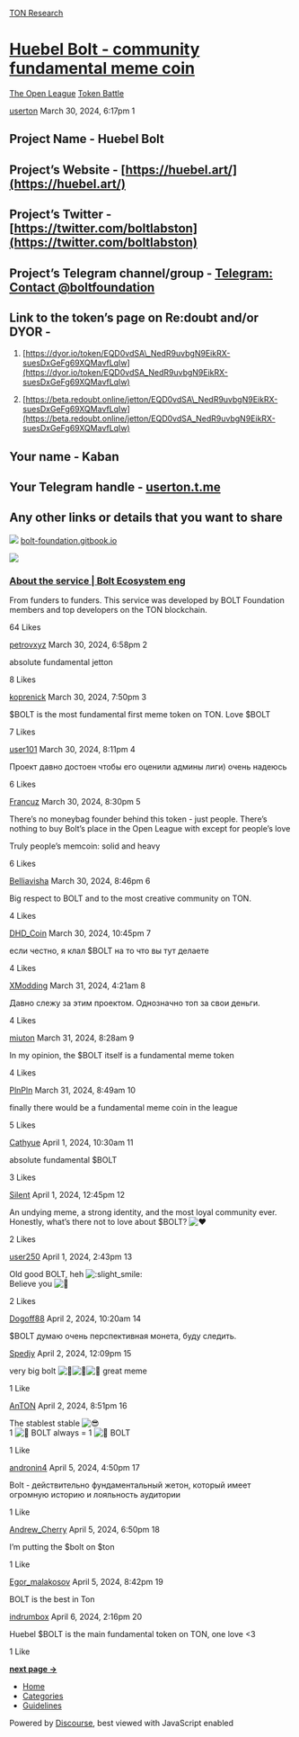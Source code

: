 [TON Research](/)

# [Huebel Bolt - community fundamental meme coin](/t/huebel-bolt-community-fundamental-meme-coin/1702)

[The Open League](/c/the-open-league/token-leaderboard/57)  [Token Battle](/c/the-open-league/token-leaderboard/57) 

    

[userton](https://tonresear.ch/u/userton)   March 30, 2024, 6:17pm  1

## [](#project-name-huebel-bolt-1)Project Name - Huebel Bolt

## [](#projects-website-httpshuebelart-2)Project’s Website - [https://huebel.art/](https://huebel.art/)

## [](#projects-twitter-httpstwittercomboltlabston-3)Project’s Twitter - [https://twitter.com/boltlabston](https://twitter.com/boltlabston)

## [](#projects-telegram-channelgroup-httpstmeboltfoundation19-4)Project’s Telegram channel/group - [Telegram: Contact @boltfoundation](https://t.me/boltfoundation/19)

## [](#link-to-the-tokens-page-on-redoubt-andor-dyor-5)Link to the token’s page on Re:doubt and/or DYOR -

1.  [https://dyor.io/token/EQD0vdSA\_NedR9uvbgN9EikRX-suesDxGeFg69XQMavfLqIw](https://dyor.io/token/EQD0vdSA_NedR9uvbgN9EikRX-suesDxGeFg69XQMavfLqIw)
    
2.  [https://beta.redoubt.online/jetton/EQD0vdSA\_NedR9uvbgN9EikRX-suesDxGeFg69XQMavfLqIw](https://beta.redoubt.online/jetton/EQD0vdSA_NedR9uvbgN9EikRX-suesDxGeFg69XQMavfLqIw)
    

## [](#your-name-kaban-6)Your name - Kaban

## [](#your-telegram-handle-usertontme-7)Your Telegram handle - [userton.t.me](http://userton.t.me)

## [](#any-other-links-or-details-that-you-want-to-share-8)Any other links or details that you want to share

![](https://tonresear.ch/uploads/default/original/2X/4/4e102d48d3deb42ad7469550a989ffc26f2c628c.png) [bolt-foundation.gitbook.io](https://bolt-foundation.gitbook.io/bolt-ecosystem-eng/huility-docs/about-the-service)

![](https://tonresear.ch/uploads/default/original/2X/e/e1575e658c9eab438dffd63150bd53d5950d51b1.png)

### [About the service | Bolt Ecosystem eng](https://bolt-foundation.gitbook.io/bolt-ecosystem-eng/huility-docs/about-the-service)

From funders to funders. This service was developed by BOLT Foundation members and top developers on the TON blockchain.

  64 Likes

[petrovxyz](https://tonresear.ch/u/petrovxyz) March 30, 2024, 6:58pm  2

absolute fundamental jetton

  8 Likes

[koprenick](https://tonresear.ch/u/koprenick) March 30, 2024, 7:50pm  3

$BOLT is the most fundamental first meme token on TON. Love $BOLT

  7 Likes

[user101](https://tonresear.ch/u/user101) March 30, 2024, 8:11pm  4

Проект давно достоен чтобы его оценили админы лиги) очень надеюсь

  6 Likes

[Francuz](https://tonresear.ch/u/Francuz) March 30, 2024, 8:30pm  5

There’s no moneybag founder behind this token - just people. There’s nothing to buy Bolt’s place in the Open League with except for people’s love

Truly people’s memcoin: solid and heavy

  6 Likes

[Belliavisha](https://tonresear.ch/u/Belliavisha) March 30, 2024, 8:46pm  6

Big respect to BOLT and to the most creative community on TON.

  4 Likes

[DHD\_Coin](https://tonresear.ch/u/DHD_Coin) March 30, 2024, 10:45pm  7

если честно, я клал $BOLT на то что вы тут делаете

  4 Likes

[XModding](https://tonresear.ch/u/XModding) March 31, 2024, 4:21am  8

Давно слежу за этим проектом. Однозначно топ за свои деньги.

  4 Likes

[miuton](https://tonresear.ch/u/miuton) March 31, 2024, 8:28am  9

In my opinion, the $BOLT itself is a fundamental meme token

  4 Likes

[PlnPln](https://tonresear.ch/u/PlnPln) March 31, 2024, 8:49am  10

finally there would be a fundamental meme coin in the league

  5 Likes

[Cathyue](https://tonresear.ch/u/Cathyue) April 1, 2024, 10:30am  11

absolute fundamental $BOLT

  3 Likes

[Silent](https://tonresear.ch/u/Silent) April 1, 2024, 12:45pm  12

An undying meme, a strong identity, and the most loyal community ever. Honestly, what’s there not to love about $BOLT? ![:heart:](https://tonresear.ch/images/emoji/twitter/heart.png?v=12 ":heart:")

  2 Likes

[user250](https://tonresear.ch/u/user250) April 1, 2024, 2:43pm  13

Old good BOLT, heh ![:slight_smile:](https://tonresear.ch/images/emoji/twitter/slight_smile.png?v=12 ":slight_smile:")  
Believe you ![:pray:](https://tonresear.ch/images/emoji/twitter/pray.png?v=12 ":pray:")

  2 Likes

[Dogoff88](https://tonresear.ch/u/Dogoff88) April 2, 2024, 10:20am  14

$BOLT думаю очень перспективная монета, буду следить.

 

[Spedjy](https://tonresear.ch/u/Spedjy) April 2, 2024, 12:09pm  15

very big bolt ![:rocket:](https://tonresear.ch/images/emoji/twitter/rocket.png?v=12 ":rocket:")![:rocket:](https://tonresear.ch/images/emoji/twitter/rocket.png?v=12 ":rocket:")![:rocket:](https://tonresear.ch/images/emoji/twitter/rocket.png?v=12 ":rocket:") great meme

  1 Like

[AnTON](https://tonresear.ch/u/AnTON) April 2, 2024, 8:51pm  16

The stablest stable ![:sunglasses:](https://tonresear.ch/images/emoji/twitter/sunglasses.png?v=12 ":sunglasses:")  
1 ![:nut_and_bolt:](https://tonresear.ch/images/emoji/twitter/nut_and_bolt.png?v=12 ":nut_and_bolt:") BOLT always = 1 ![:nut_and_bolt:](https://tonresear.ch/images/emoji/twitter/nut_and_bolt.png?v=12 ":nut_and_bolt:") BOLT

  1 Like

[andronin4](https://tonresear.ch/u/andronin4) April 5, 2024, 4:50pm  17

Bolt - действительно фундаментальный жетон, который имеет огромную историю и лояльность аудитории

  1 Like

[Andrew\_Cherry](https://tonresear.ch/u/Andrew_Cherry) April 5, 2024, 6:50pm  18

I’m putting the $bolt on $ton

  1 Like

[Egor\_malakosov](https://tonresear.ch/u/Egor_malakosov) April 5, 2024, 8:42pm  19

BOLT is the best in Ton

 

[indrumbox](https://tonresear.ch/u/indrumbox) April 6, 2024, 2:16pm  20

Huebel $BOLT is the main fundamental token on TON, one love <3

  1 Like

**[next page →](/t/huebel-bolt-community-fundamental-meme-coin/1702?page=2)**

*   [Home](/)
*   [Categories](/categories)
*   [Guidelines](/guidelines)

Powered by [Discourse](https://www.discourse.org), best viewed with JavaScript enabled
